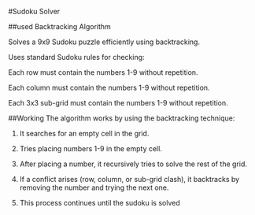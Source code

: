 #Sudoku Solver

##used Backtracking Algorithm

Solves a 9x9 Sudoku puzzle efficiently using backtracking.

Uses standard Sudoku rules for checking:

Each row must contain the numbers 1-9 without repetition.

Each column must contain the numbers 1-9 without repetition.

Each 3x3 sub-grid must contain the numbers 1-9 without repetition.


##Working
The algorithm works by using the backtracking technique:

1. It searches for an empty cell in the grid.

2. Tries placing numbers 1-9 in the empty cell.

3. After placing a number, it recursively tries to solve the rest of the grid.

4. If a conflict arises (row, column, or sub-grid clash), it backtracks by removing the number and trying the next one.

5. This process continues until the sudoku is solved



